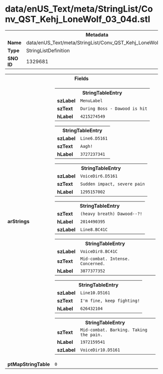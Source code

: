 <h1>data/enUS_Text/meta/StringList/Conv_QST_Kehj_LoneWolf_03_04d.stl</h1><table><tr><th colspan="100%">Metadata</th></tr><tr><td><b>Name</b></td><td>data/enUS_Text/meta/StringList/Conv_QST_Kehj_LoneWolf_03_04d.stl</td></tr><tr><td><b>Type</b></td><td>StringListDefinition</td></tr><tr><td><b>SNO ID</b></td><td>1329681</td></tr></table>

<table><tr><th colspan="100%">Fields</th></tr><tr><td><b>arStrings</b></td><td><table><tr><th colspan="100%">StringTableEntry</th></tr><tr><td><b>szLabel</b></td><td><code>MenuLabel</code></td></tr><tr><td><b>szText</b></td><td><code>During Boss - Dawood is hit</code></td></tr><tr><td><b>hLabel</b></td><td><code>4215274549</code></td></tr></table>


<table><tr><th colspan="100%">StringTableEntry</th></tr><tr><td><b>szLabel</b></td><td><code>Line6.D5161</code></td></tr><tr><td><b>szText</b></td><td><code>Aagh!</code></td></tr><tr><td><b>hLabel</b></td><td><code>3727237341</code></td></tr></table>


<table><tr><th colspan="100%">StringTableEntry</th></tr><tr><td><b>szLabel</b></td><td><code>VoiceDir6.D5161</code></td></tr><tr><td><b>szText</b></td><td><code>Sudden impact, severe pain</code></td></tr><tr><td><b>hLabel</b></td><td><code>1295157002</code></td></tr></table>


<table><tr><th colspan="100%">StringTableEntry</th></tr><tr><td><b>szText</b></td><td><code>(heavy breath) Dawood--?!</code></td></tr><tr><td><b>hLabel</b></td><td><code>2014490395</code></td></tr><tr><td><b>szLabel</b></td><td><code>Line8.BC41C</code></td></tr></table>


<table><tr><th colspan="100%">StringTableEntry</th></tr><tr><td><b>szLabel</b></td><td><code>VoiceDir8.BC41C</code></td></tr><tr><td><b>szText</b></td><td><code>Mid-combat. Intense. Concerned.</code></td></tr><tr><td><b>hLabel</b></td><td><code>3877377352</code></td></tr></table>


<table><tr><th colspan="100%">StringTableEntry</th></tr><tr><td><b>szLabel</b></td><td><code>Line10.D5161</code></td></tr><tr><td><b>szText</b></td><td><code>I'm fine, keep fighting!</code></td></tr><tr><td><b>hLabel</b></td><td><code>626432104</code></td></tr></table>


<table><tr><th colspan="100%">StringTableEntry</th></tr><tr><td><b>szText</b></td><td><code>Mid-combat. Barking. Taking the pain.</code></td></tr><tr><td><b>hLabel</b></td><td><code>1972159541</code></td></tr><tr><td><b>szLabel</b></td><td><code>VoiceDir10.D5161</code></td></tr></table>


</td></tr><tr><td><b>ptMapStringTable</b></td><td><code>0</code></td></tr></table>

